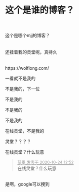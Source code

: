# 这个是谁的博客？


<br />
<br />
这个是哪个mjj的博客？<br />
<br />
<br />
还挂着我的灵堂呢，真持久<img src="static/image/smiley/yct/010.gif" smilieid="41" border="0" alt="" /> <br />
<br />
<br />
https://wolflong.com/<br />


一看就不是我的 

不是我的，下一位

不是我的<img id="aimg_W2Aui" onclick="zoom(this, this.src, 0, 0, 0)" class="zoom" src="https://cdn.jsdelivr.net/gh/hishis/forum-master/public/images/patch.gif" onmouseover="img_onmouseoverfunc(this)" onload="thumbImg(this)" border="0" alt="" />

不是我的<img src="static/image/smiley/default/lol.gif" smilieid="12" border="0" alt="" /><img id="aimg_YzsRr" onclick="zoom(this, this.src, 0, 0, 0)" class="zoom" src="https://cdn.jsdelivr.net/gh/hishis/forum-master/public/images/patch.gif" onmouseover="img_onmouseoverfunc(this)" onload="thumbImg(this)" border="0" alt="" />

不是我的

在线灵堂，不是我的

灵堂？？？？

在线灵堂？什么玩意

<div class="quote"><blockquote><font size="2"><a href="https://www.hostloc.com/forum.php?mod=redirect&amp;goto=findpost&amp;pid=9345350&amp;ptid=757893" target="_blank"><font color="#999999">萌墨 发表于 2020-10-24 12:52</font></a></font><br />
在线灵堂？什么玩意</blockquote></div><br />
是啊，google可以搜到<img src="static/image/smiley/yct/010.gif" smilieid="41" border="0" alt="" />
